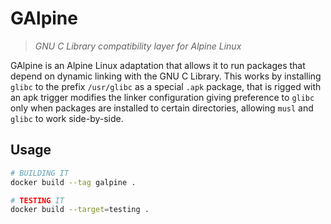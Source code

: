 # GAlpine
> _GNU C Library compatibility layer for Alpine Linux_

GAlpine is an Alpine Linux adaptation that allows it to run packages that
depend on dynamic linking with the GNU C Library. This works by installing
`glibc` to the prefix `/usr/glibc` as a special `.apk` package, that is rigged
with an apk trigger modifies the linker configuration giving preference to
`glibc` only when packages are installed to certain directories, allowing
`musl` and `glibc` to work side-by-side.


## Usage
```bash
# BUILDING IT
docker build --tag galpine .

# TESTING IT
docker build --target=testing .
```

